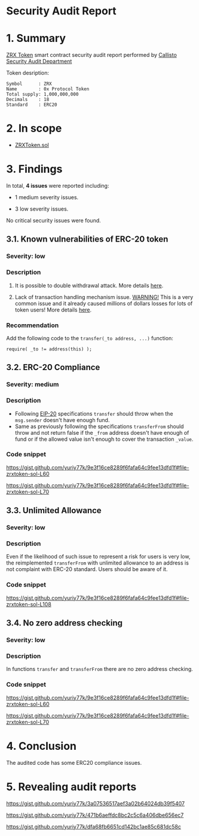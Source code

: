 # Security Audit Report

# 1. Summary

[ZRX Token](https://etherscan.io/address/0xe41d2489571d322189246dafa5ebde1f4699f498#code) smart contract security audit report performed by [Callisto Security Audit Department](https://github.com/EthereumCommonwealth/Auditing)

Token desription:

	Symbol      : ZRX
	Name        : 0x Protocol Token
	Total supply: 1,000,000,000
	Decimals    : 18 
	Standard    : ERC20

# 2. In scope

- [ZRXToken.sol](https://gist.github.com/yuriy77k/9e3f16ce8289f6fafa64c9fee13dfd1f)

# 3. Findings

In total, **4 issues** were reported including:

- 1 medium severity issues.

- 3 low severity issues.

No critical security issues were found.

## 3.1. Known vulnerabilities of ERC-20 token

### Severity: low

### Description

1. It is possible to double withdrawal attack. More details [here](https://docs.google.com/document/d/1YLPtQxZu1UAvO9cZ1O2RPXBbT0mooh4DYKjA_jp-RLM/edit).

2. Lack of transaction handling mechanism issue. [WARNING!](https://gist.github.com/Dexaran/ddb3e89fe64bf2e06ed15fbd5679bd20)  This is a very common issue and it already caused millions of dollars losses for lots of token users! More details [here](https://docs.google.com/document/d/1Feh5sP6oQL1-1NHi-X1dbgT3ch2WdhbXRevDN681Jv4/edit).

### Recommendation

Add the following code to the `transfer(_to address, ...)` function:

```
require( _to != address(this) );

```

## 3.2. ERC-20 Compliance

### Severity: medium

### Description

- Following [EIP-20](https://eips.ethereum.org/EIPS/eip-20) specifications `transfer` should throw when the `msg.sender` doesn't have enough fund. 
- Same as previously following the specifications `transferFrom` should throw and not return false if the `_from` address doesn't have enough of fund or if the allowed value isn't enough to cover the transaction `_value`.

### Code snippet

https://gist.github.com/yuriy77k/9e3f16ce8289f6fafa64c9fee13dfd1f#file-zrxtoken-sol-L60

https://gist.github.com/yuriy77k/9e3f16ce8289f6fafa64c9fee13dfd1f#file-zrxtoken-sol-L70

## 3.3. Unlimited Allowance

### Severity: low

### Description

Even if the likelihood of such issue to represent a risk for users is very low, the reimplemented `transferFrom` with unlimited allowance to an address is not complaint with ERC-20 standard. Users should be aware of it.

### Code snippet

https://gist.github.com/yuriy77k/9e3f16ce8289f6fafa64c9fee13dfd1f#file-zrxtoken-sol-L108

## 3.4. No zero address checking

### Severity: low

### Description

In functions `transfer` and `transferFrom` there are no zero address checking.

### Code snippet

https://gist.github.com/yuriy77k/9e3f16ce8289f6fafa64c9fee13dfd1f#file-zrxtoken-sol-L60

https://gist.github.com/yuriy77k/9e3f16ce8289f6fafa64c9fee13dfd1f#file-zrxtoken-sol-L70

# 4. Conclusion

The audited code has some ERC20 compliance issues.

# 5. Revealing audit reports

https://gist.github.com/yuriy77k/3a07536517aef3a02b64024db39f5407

https://gist.github.com/yuriy77k/471b6aeffdc8bc2c5c6a406dbe656ec7

https://gist.github.com/yuriy77k/dfa68fb6651cd142bc1ae85c681dc58c